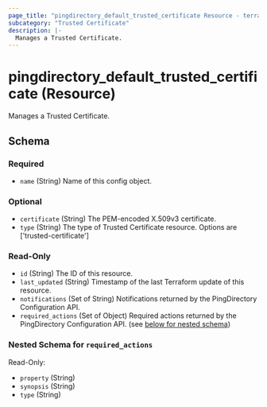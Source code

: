 ```yaml
---
page_title: "pingdirectory_default_trusted_certificate Resource - terraform-provider-pingdirectory"
subcategory: "Trusted Certificate"
description: |-
  Manages a Trusted Certificate.
---
```


# pingdirectory_default_trusted_certificate (Resource)

Manages a Trusted Certificate.



<!-- schema generated by tfplugindocs -->
## Schema

### Required

- `name` (String) Name of this config object.

### Optional

- `certificate` (String) The PEM-encoded X.509v3 certificate.
- `type` (String) The type of Trusted Certificate resource. Options are ['trusted-certificate']

### Read-Only

- `id` (String) The ID of this resource.
- `last_updated` (String) Timestamp of the last Terraform update of this resource.
- `notifications` (Set of String) Notifications returned by the PingDirectory Configuration API.
- `required_actions` (Set of Object) Required actions returned by the PingDirectory Configuration API. (see [below for nested schema](#nestedatt--required_actions))

<a id="nestedatt--required_actions"></a>
### Nested Schema for `required_actions`

Read-Only:

- `property` (String)
- `synopsis` (String)
- `type` (String)



